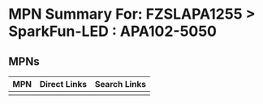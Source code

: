 



# MPN Summary For: FZSLAPA1255 > SparkFun-LED : APA102-5050

## MPNs
  

|MPN|Direct Links|Search Links|
| :--- | :--- | :--- |
||||
